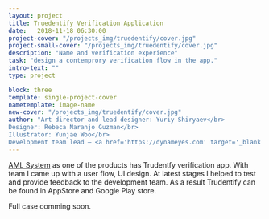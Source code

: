 ```yaml
---
layout: project
title: Truedentify Verification Application
date:   2018-11-18 06:30:00
project-cover: "/projects_img/truedentify/cover.jpg"
project-small-cover: "/projects_img/truedentify/cover.jpg"
description: "Name and verification experience"
task: "design a contemprory verification flow in the app."
intro-text: ""
type: project

block: three
template: single-project-cover
nametemplate: image-name
new-cover: "/projects_img/truedentify/cover.jpg"
author: "Art director and lead designer: Yuriy Shiryaev</br>
Designer: Rebeca Naranjo Guzman</br>
Illustrator: Yunjae Woo</br>
Development team lead – <a href='https://dynameyes.com' target='_blank'>Geronimo Matias</a>"
---
```




<a href="projects/2018-11-18-aml.html" target="_blacnk">AML System</a> as one of the products has Trudentfy verification app. With team I came up with a user flow, UI design. At latest stages I helped to test and provide feedback to the development team. As a result Trudentify can be found in AppStore and Google Play store.  

Full case comming soon.


